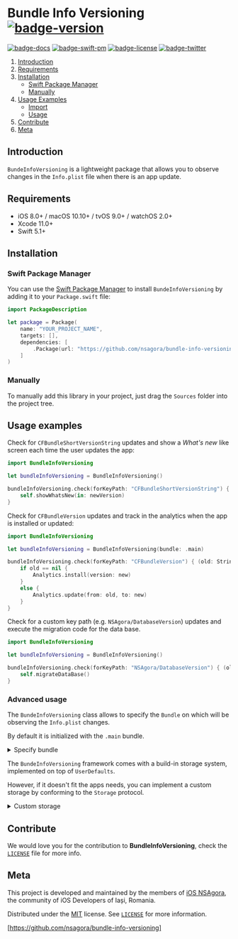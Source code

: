 # Bundle Info Versioning [![badge-version]][url-project]

[![badge-docs]][url-docs]
[![badge-swift-pm]][url-swift-pm]
[![badge-license]][url-license]
[![badge-twitter]][url-twitter]

1. [Introduction](#introduction)
2. [Requirements](#requirements)
3. [Installation](#installation)
	- [Swift Package Manager](#swift-package-manager)
	- [Manually](#manually)
4. [Usage Examples](#usage-examples)
    - [Import](#import)
    - [Usage](#usage)
6. [Contribute](#contribute)
7. [Meta](#meta)

## Introduction

`BundeInfoVersioning` is a lightweight package that allows you to observe changes in the `Info.plist` file when there is an app update.

## Requirements

- iOS 8.0+ / macOS 10.10+ / tvOS 9.0+ / watchOS 2.0+
- Xcode 11.0+
- Swift 5.1+

## Installation

### Swift Package Manager

You can use the [Swift Package Manager][url-swift-pm] to install `BundeInfoVersioning` by adding it to your `Package.swift` file:

```swift
import PackageDescription

let package = Package(
    name: "YOUR_PROJECT_NAME",
    targets: [],
    dependencies: [
        .Package(url: "https://github.com/nsagora/bundle-info-versioning", majorVersion: 1),
    ]
)
```

### Manually

To manually add this library in your project, just drag the `Sources` folder into the project tree.

## Usage examples

Check for `CFBundleShortVersionString` updates and show a _What's new_ like screen each time the user updates the app:

``` swift
import BundleInfoVersioning

let bundleInfoVersioning = BundleInfoVersioning()

bundleInfoVersioning.check(forKeyPath: "CFBundleShortVersionString") { _ , newVersion in
    self.showWhatsNew(in: newVersion)
}   

```

Check for `CFBundleVersion` updates and track in the analytics when the app is installed or updated:

``` swift
import BundleInfoVersioning

let bundleInfoVersioning = BundleInfoVersioning(bundle: .main)

bundleInfoVersioning.check(forKeyPath: "CFBundleVersion") { (old: String?, new: String?) in
    if old == nil {
        Analytics.install(version: new)
    }
    else {
        Analytics.update(from: old, to: new)
    }
}
```

Check for a custom key path (e.g. `NSAgora/DatabaseVersion`) updates and execute the migration code for the data base.

``` swift
import BundleInfoVersioning

let bundleInfoVersioning = BundleInfoVersioning()

bundleInfoVersioning.check(forKeyPath: "NSAgora/DatabaseVersion") { (old: Int?, new: Int?) in
    self.migrateDataBase()
}
```

### Advanced usage 

The `BundeInfoVersioning` class allows to specify the `Bundle` on which will be observing the `Info.plist` changes.

By default it is initialized with the `.main` bundle.

<details>
<summary>Specify bundle</summary>

```swift
import BundleInfoVersioning

let bundleInfoVersioning = BundleInfoVersioning(bundle: .main)
bundleInfoVersioning.check(forKeyPath: "CFBundleVersion") { (old: String?, new: String?) in
    if old == nil {
        Analytics.install(version: new)
    }
    else {
        Analytics.update(from: old, to: new)
    }
}
```
</details>

The `BundeInfoVersioning` framework comes with a build-in storage system, implemented on top of `UserDefaults`.

However, if it doesn't fit the apps needs, you can implement a custom storage by conforming to the `Storage` protocol.

<details>

<summary>Custom storage</summary>

```swift
import BundleInfoVersioning

class MyStorage: Storage {
    func set<T>(value: T?, for key: String) {
        UserDefaults.standard.set(value, forKey: key)
    }
    
    func getValue<T>(for key: String) -> T? {
        return UserDefaults.standard.value(forKey: key) as? T
    }
}

let storage = MyStorage()
let bundleInfoVersioning = BundleInfoVersioning(bundle: .main, storage: storage)

bundleInfoVersioning.check(forKeyPath: "NSAgora/DatabaseVersion") { (old: Int?, new: Int?) in
     self.migrateDataBase()
}
```
</details>

## Contribute

We would love you for the contribution to **BundleInfoVersioning**, check the [``LICENSE``][url-license-file] file for more info.

## Meta

This project is developed and maintained by the members of [iOS NSAgora][url-twitter], the community of iOS Developers of Iași, Romania.

Distributed under the [MIT][url-license] license. See [``LICENSE``][url-license-file] for more information.

[https://github.com/nsagora/bundle-info-versioning]

[url-project]: https://github.com/nsagora/bundle-info-versioning
[url-docs]: https://nsagora.github.io/bundle-info-versioning/

[url-carthage]: https://github.com/Carthage/Carthage
[url-carthage-cartfile]: https://github.com/Carthage/Carthage/blob/master/Documentation/Artifacts.md#cartfile

[url-cocoapods]: https://cocoapods.org
[url-cocoapods-podfile]: https://guides.cocoapods.org/syntax/podfile.html

[url-swift-pm]: https://swift.org/package-manager

[url-license]: http://choosealicense.com/licenses/mit/
[url-license-file]: https://github.com/nsagora/bundle-info-versioning/blob/develop/LICENSE
[url-twitter]: https://twitter.com/nsagora
[url-travis]: https://travis-ci.org/nsagora/bundle-info-versioning
[url-codecov]: https://codecov.io/gh/nsagora/bundle-info-versioning
[url-homebrew]: http://brew.sh/

[badge-license]: https://img.shields.io/badge/license-MIT-blue.svg?style=flat
[badge-twitter]: https://img.shields.io/badge/twitter-%40nsgaora-blue.svg?style=flat
[badge-travis]: https://travis-ci.org/nsagora/validation-toolkit.svg?branch=develop
[badge-codecov]: https://codecov.io/gh/nsagora/validation-toolkit/branch/develop/graph/badge.svg
[badge-swift-pm]: https://img.shields.io/badge/swift%20pm-compatible-4BC51D.svg?style=flat
[badge-carthage]: https://img.shields.io/badge/carthage-compatible-4BC51D.svg?style=flat
[badge-version]: https://img.shields.io/badge/version-0.1.0-blue.svg?style=flat
[badge-docs]: https://img.shields.io/badge/docs-100%25-green.svg?style=flat
